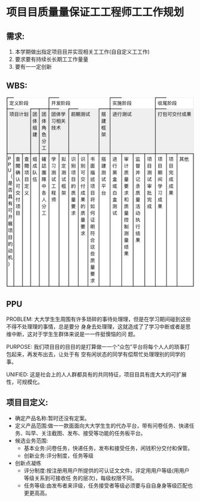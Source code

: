 # 项⽬目质量量保证⼯工程师⼯工作规划
## 需求:
1. 本学期做出指定项⽬目并实现相关⼯工作(⾃自定义⼯工作) 
2. 要求要有持续⻓长期⼯工作量量
3. 要有⼀一定创新

## WBS:

​![twj](../images/QAWORK_WBS.png)

## PPU
PROBLEM:
⼤大学⽣生周围有许多琐碎的事待处理理，但是在学习期间碰到这些不得不处理理的事情，总是要分
⾝身去处理理，这就造成了了学习中断或者是思维中断，这对于学⽣生群体来说是⼀一件挺懊恼的问
题。

PURPOSE:
我们项⽬目的⽬目的是打算做⼀一个”众包”平台将每个⼈人的琐事打包起来，再发布出去，让处于有 空有闲状态的同学有偿帮忙处理理别的同学的事。

UNIFIED: 这是社会上的⼈人群都具有的共同特征，项⽬目具有庞⼤大的可扩展性，可规模化。

## 项⽬目定义:

- 确定产品名称:暂时还没有定案。
- 定义产品范围:做⼀一款⾯面向⼤大学⽣生的代办平台，带有问卷任务、快递任务、叫早、关注截图、发布、接受等功能的任务板平台。
- 候选业务范围:
  - 基本业务:问卷任务，快递任务，发布和接受任务，闲钱积分交付和保管。
  - 创新业务:评分制度，任务等级
- 创新点凝练
  - 评分制度:按注册⽤用户所提供的可认证⽂文件，评定⽤用户等级(⽤用户等级关系到可接收任 务的层次)，每级权限不同。
  - 任务等级:由发布者来评级，任务接受者等级必须要与⾃自⾝身等级匹配也更更⾼高。
